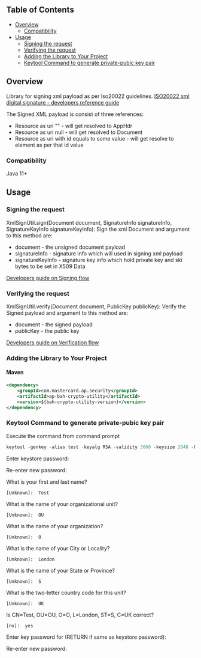 
## Table of Contents
- [Overview](#overview)
  * [Compatibility](#compatibility)
- [Usage](#usage)
  * [Signing the request](#signrequest)
  * [Verifying the request](#verifyrequest)
  * [Adding the Library to Your Project](#adding-the-library-to-your-project)
  * [Keytool Command to generate private-pubic key pair](#keytool-command-to-generate-public-private-key-pair)

## Overview <a name="overview"></a>
Library for signing xml payload as per Iso20022 guidelines.
[ISO20022 xml digital signature - developers reference guide](docs/ISO20022_XML_Digital_Signature_Developers_Reference_Guide.md)

The Signed XML payload is consist of three references:
* Resource as uri "" - will get resolved to AppHdr
* Resource as uri null - will get resolved to Document
* Resource as uri with id equals to some value - will get resolve to element as per that id value

### Compatibility <a name="compatibility"></a>
Java 11+

## Usage <a name="usage"></a>

### Signing the request <a name="signrequest"></a>
XmlSignUtil.sign(Document document, SignatureInfo signatureInfo, SignatureKeyInfo signatureKeyInfo):
Sign the xml Document and argument to this method are:
  * document - the unsigned document payload 
  * signatureInfo - signature info which will used in signing xml payload
  * signatureKeyInfo - signature key info which hold private key and ski bytes to be set in X509 Data

[Developers guide on Signing flow](docs/MessageSigningFlow.md)


### Verifying the request <a name="verifyrequest"></a>
XmlSignUtil.verify(Document document, PublicKey publicKey):
Verify the Signed payload and  argument to this method are:
  *  document - the signed payload
  *  publicKey - the public key

[Developers guide on Verification flow](docs/MessageVerificationFlow.md)

### Adding the Library to Your Project <a name="adding-the-library-to-your-project"></a>

#### Maven
```xml
<dependency>
    <groupId>com.mastercard.ap.security</groupId>
    <artifactId>ap-bah-crypto-utility</artifactId>
    <version>${bah-crypto-utility-version}</version>
</dependency>
```

### Keytool Command to generate private-pubic key pair <a name="keytool-command-to-generate-public-private-key-pair"></a>

Execute the command from command prompt 
```java
keytool -genkey -alias test -keyalg RSA -validity 3060 -keysize 2048 -keystore keystore.jks -storetype JKS
```

Enter keystore password:

  Re-enter new password:
  
  What is your first and last name?
  
    [Unknown]:  Test
	
  What is the name of your organizational unit?
  
    [Unknown]:  OU
	
  What is the name of your organization?
  
    [Unknown]:  O
	
  What is the name of your City or Locality?
  
    [Unknown]:  London
	
  What is the name of your State or Province?
  
    [Unknown]:  S
	
  What is the two-letter country code for this unit?
  
    [Unknown]:  UK
	
  Is CN=Test, OU=OU, O=O, L=London, ST=S, C=UK correct?
  
    [no]:  yes

  Enter key password for <test> 
          (RETURN if same as keystore password):
		  
  Re-enter new password:
